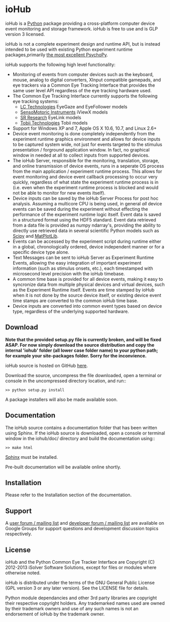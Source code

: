 # ioHub

ioHub is a [Python](http://www.python.org) package providing a cross-platform computer device event monitoring and storage framework. ioHub is free to use and is GLP version 3 licensed. 

ioHub is not a complete experiment design and runtime API, but is instead intended to be used with existing Python experiment runtime packages,primarily [the most excellent PsychoPy](http://www.psychopy.org). 

ioHub supports the following high level functionality:

*  Monitoring of events from computer devices such as the keyboard, mouse, analog to digital converters, XInput compatible gamepads, and eye trackers via a Common Eye Tracking Interface that provides the same user level API regardless of the eye tracking hardware used.
*  The Common Eye Tracking Interface currently supports the following eye tracking systems:
    *  [LC Technologies](http://www.eyegaze.com/) EyeGaze and EyeFollower models
    *  [SensoMotoric Instruments](http://www.smivision.com/) iViewX models
    *  [SR Research](http://www.sr-research.com) EyeLink models
    *  [Tobii Technologies](http://www.tobii.com) Tobii models
*  Support for Windows XP and 7, Apple OS X 10.6, 10.7, and Linux 2.6+  
*  Device event monitoring is done completely independently from the experiment runtime graphics environment and allows for device inputs to be captured system wide, not just for events targeted to the stimulus presentation / forground application window. In fact, no graphical window in needed at all to collect inputs from supported devices.
*  The ioHub Server, responsible for the monitoring, translation, storage, and online transmission of device events,  runs in a seperate OS process from the main application / experiment runtime process. This allows for event monitoring and device event callback processing to occur very quickly, regardless of what state the experiment runtime process is in (i.e. even when the experiment runtime process is blocked and would not be able to monitor for new events itself).
*  Device inputs can be saved by the ioHub Server Process for post hoc analysis. Assuming a multicore CPU is being used, in general *all* device events can be saved during the experiment without effecting the performance of the experiment runtime logic itself. Event data is saved in a structured format using the HDF5 standard. Event data retrieved from a data file is provided as numpy ndarray's, providing the ability to directly use retrieved data in several scientific Python models such as [Scipy](http://scipy.org/) and [MatPlotLib](http://matplotlib.org/).   
*  Events can be accessed by the experiment script during runtime either in a global, chronologically ordered, device independent manner or for a specific device type alone. 
*  Text Messages can be sent to ioHub Server as Experiment Runtime Events, allowing the easy integration of important experiment information (such as stimulus onsets, etc.), each timestamped with microsecond level precision with the ioHub timebase.
*  A common time base is provided for all device events, making it easy to syncronize data from multiple physical devices and virtual devices, such as the Experiment Runtime itself. Events are time stamped by ioHub when it is not done by the source device itself, or existing device event time stamps are converted to the common ioHub time base. 
*  Device inputs are converted into common event types based on device type, regardless of the underlying supported hardware. 

    
## Download

**Note that the provided setup.py file is currently broken, and will be fixed ASAP. For now simply download the source distribution and copy the internal 'iohub' folder (all lower case folder name) to your python path; for example your site-packages folder. Sorry for the inconvience.**

ioHub source is hosted on GitHub [here](https://www.github.com/isolver/ioHub/).

Download the source, uncompress the file downloaded, open a terminal or console in the 
uncompressed directory location, and run::

    >> python setup.py install
    
A package installers will also be made available soon.


## Documentation

The ioHub source contains a documentation folder that has been written using Sphinx.
If the ioHub source is downloaded, open a console or terminal window in the
iohub/doc/ directory and build the documentation using::

    >> make html

[Sphinx](http://sphinx-doc.org/#) must be installed.

Pre-built documentation will be available online shortly.


## Installation


Please refer to the Installation section of the documentation.


## Support

A [user forum / mailing list](https://groups.google.com/forum/?hl=en&fromgroups#!forum/iohub-users) 
and [developer forum / mailing list](https://groups.google.com/forum/?hl=en&fromgroups#!forum/iohub-dev)
are available on Google Groups for support questions and development discussion topics respectively.


## License

ioHub and the Python Common Eye Tracker Interface are Copyright (C) 2012-2013 iSolver Software Solutions, except for files or modules where otherwise noted.

ioHub is distributed under the terms of the GNU General Public License (GPL version 3 or any later version). See the LICENSE file for details. 

Python module dependancies and other 3rd party libraries are copyright their respective copyright holders. Any trademarked names used are owned by their trademark owners and use of any such names is not an endorsement of ioHub by the trademark owner.
